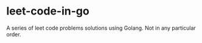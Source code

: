 # leet-code-in-go
A series of leet code problems solutions using Golang. Not in any particular order.

